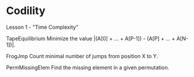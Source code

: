 Codility
========

Lesson 1 - "Time Complexity"

  TapeEquilibrium
    Minimize the value |(A[0] + ... + A[P-1]) - (A[P] + ... + A[N-1])|.

  FrogJmp
    Count minimal number of jumps from position X to Y.
    
  PermMissingElem
    Find the missing element in a given permutation.
